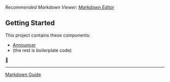 ﻿*Recommended Markdown Viewer: [Markdown Editor](https://marketplace.visualstudio.com/items?itemName=MadsKristensen.MarkdownEditor2)*

## Getting Started

This project contains these components: 

- [Announcer](http://charandax/gitlab/mespinosa/cuclock/-/blob/dev/src/CUClock.Windows.Core/Services/Announcer.cs?ref_type=heads)
- (the rest is boilerplate code) 

:wheel:

---

[Markdown Guide](https://www.markdownguide.org)